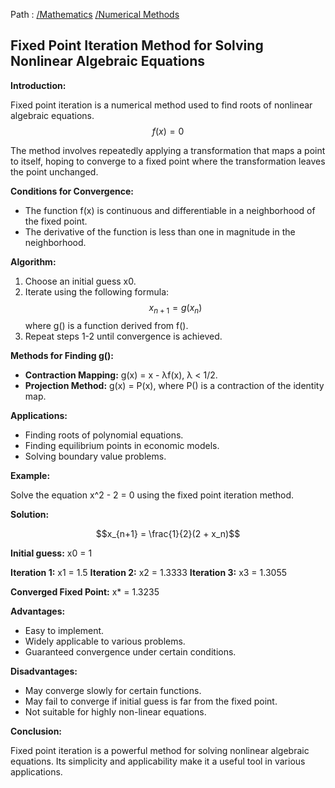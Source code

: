 Path : [/Mathematics](<..\..\index.md>) [/Numerical Methods](<..\index.md>)
## Fixed Point Iteration Method for Solving Nonlinear Algebraic Equations

**Introduction:**

Fixed point iteration is a numerical method used to find roots of nonlinear algebraic equations. 
$$f(x)=0$$

The method involves repeatedly applying a transformation that maps a point to itself, hoping to converge to a fixed point where the transformation leaves the point unchanged.


**Conditions for Convergence:**

* The function f(x) is continuous and differentiable in a neighborhood of the fixed point.
* The derivative of the function is less than one in magnitude in the neighborhood.


**Algorithm:**

1. Choose an initial guess x0.
2. Iterate using the following formula: 
$$x_{n+1} = g(x_n)$$ 
where g() is a function derived from f().
3. Repeat steps 1-2 until convergence is achieved.


**Methods for Finding g():**

* **Contraction Mapping:** g(x) = x - λf(x), λ < 1/2.
* **Projection Method:** g(x) = P(x), where P() is a contraction of the identity map.


**Applications:**

* Finding roots of polynomial equations.
* Finding equilibrium points in economic models.
* Solving boundary value problems.


**Example:**

Solve the equation x^2 - 2 = 0 using the fixed point iteration method.

**Solution:**

$$x_{n+1} = \frac{1}{2}(2 + x_n)$$

**Initial guess:** x0 = 1

**Iteration 1:** x1 = 1.5
**Iteration 2:** x2 = 1.3333
**Iteration 3:** x3 = 1.3055

**Converged Fixed Point:** x* = 1.3235

**Advantages:**

* Easy to implement.
* Widely applicable to various problems.
* Guaranteed convergence under certain conditions.


**Disadvantages:**

* May converge slowly for certain functions.
* May fail to converge if initial guess is far from the fixed point.
* Not suitable for highly non-linear equations.


**Conclusion:**

Fixed point iteration is a powerful method for solving nonlinear algebraic equations. Its simplicity and applicability make it a useful tool in various applications.
